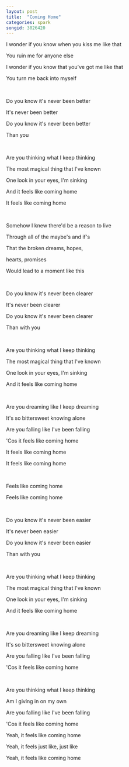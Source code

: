 ```yaml
---
layout: post
title:  "Coming Home"
categories: spark
songid: 3026420
---
```

I wonder if you know when you kiss me like that

You ruin me for anyone else

I wonder if you know that you've got me like that

You turn me back into myself

<br>

Do you know it's never been better

It's never been better

Do you know it's never been better

Than you

<br>

Are you thinking what I keep thinking

The most magical thing that I've known

One look in your eyes, I'm sinking

And it feels like coming home

It feels like coming home

<br>

Somehow I knew there'd be a reason to live

Through all of the maybe's and if's

That the broken dreams, hopes,

hearts, promises

Would lead to a moment like this

<br>

Do you know it's never been clearer

It's never been clearer

Do you know it's never been clearer

Than with you

<br>

Are you thinking what I keep thinking

The most magical thing that I've known

One look in your eyes, I'm sinking

And it feels like coming home

<br>

Are you dreaming like I keep dreaming

It's so bittersweet knowing alone

Are you falling like I've been falling

'Cos it feels like coming home

It feels like coming home

It feels like coming home

<br>

Feels like coming home

Feels like coming home

<br>

Do you know it's never been easier

It's never been easier

Do you know it's never been easier

Than with you

<br>

Are you thinking what I keep thinking

The most magical thing that I've known

One look in your eyes, I'm sinking

And it feels like coming home

<br>

Are you dreaming like I keep dreaming

It's so bittersweet knowing alone

Are you falling like I've been falling

'Cos it feels like coming home

<br>

Are you thinking what I keep thinking

Am I giving in on my own

Are you falling like I've been falling

'Cos it feels like coming home

Yeah, it feels like coming home

Yeah, it feels just like, just like

Yeah, it feels like coming home